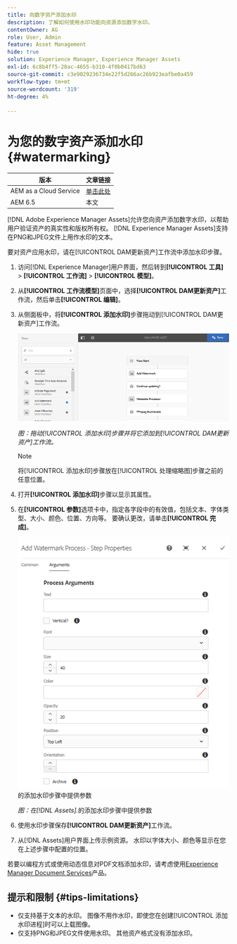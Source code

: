 ```yaml
---
title: 向数字资产添加水印
description: 了解如何使用水印功能向资源添加数字水印。
contentOwner: AG
role: User, Admin
feature: Asset Management
hide: true
solution: Experience Manager, Experience Manager Assets
exl-id: 6c8b4ff5-28ac-4655-b310-4f0b0417bd63
source-git-commit: c3e9029236734e22f5d266ac26b923eafbe0a459
workflow-type: tm+mt
source-wordcount: '319'
ht-degree: 4%

---
```


# 为您的数字资产添加水印 {#watermarking}

| 版本 | 文章链接 |
| -------- | ---------------------------- |
| AEM as a Cloud Service | [单击此处](https://experienceleague.adobe.com/docs/experience-manager-cloud-service/content/assets/manage/watermark-assets.html?lang=zh-Hans) |
| AEM 6.5 | 本文 |

[!DNL Adobe Experience Manager Assets]允许您向资产添加数字水印，以帮助用户验证资产的真实性和版权所有权。 [!DNL Experience Manager Assets]支持在PNG和JPEG文件上用作水印的文本。

要对资产应用水印，请在[!UICONTROL DAM更新资产]工作流中添加水印步骤。

1. 访问[!DNL Experience Manager]用户界面，然后转到&#x200B;**[!UICONTROL 工具]** > **[!UICONTROL 工作流]** > **[!UICONTROL 模型]**。
1. 从&#x200B;**[!UICONTROL 工作流模型]**&#x200B;页面中，选择&#x200B;**[!UICONTROL DAM更新资产]**&#x200B;工作流，然后单击&#x200B;**[!UICONTROL 编辑]**。

1. 从侧面板中，将&#x200B;**[!UICONTROL 添加水印]**&#x200B;步骤拖动到[!UICONTROL DAM更新资产]工作流。

   ![拖动[!UICONTROL 添加水印]步骤并添加到[!UICONTROL DAM更新资产]工作流](assets/add_watermark_step_aem_assets.png)

   *图：拖动[!UICONTROL 添加水印]步骤并将它添加到[!UICONTROL DAM更新资产]工作流。*

   >[!NOTE]
   >
   >将[!UICONTROL 添加水印]步骤放在[!UICONTROL 处理缩略图]步骤之前的任意位置。

1. 打开&#x200B;**[!UICONTROL 添加水印]**&#x200B;步骤以显示其属性。
1. 在&#x200B;**[!UICONTROL 参数]**&#x200B;选项卡中，指定各字段中的有效值，包括文本、字体类型、大小、颜色、位置、方向等。 要确认更改，请单击&#x200B;**[!UICONTROL 完成]**。

   ![在[!DNL Assets]](assets/arguments_add_watermark_aem_assets.png)的添加水印步骤中提供参数

   *图：在[!DNL Assets].*&#x200B;的添加水印步骤中提供参数

1. 使用水印步骤保存&#x200B;**[!UICONTROL DAM更新资产]**&#x200B;工作流。
1. 从[!DNL Assets]用户界面上传示例资源。 水印以字体大小、颜色等显示在您在上述步骤中配置的位置。

若要以编程方式或使用动态信息对PDF文档添加水印，请考虑使用[Experience Manager Document Services](/help/forms/using/overview-aem-document-services.md)产品。

## 提示和限制 {#tips-limitations}

* 仅支持基于文本的水印。 图像不用作水印，即使您在创建[!UICONTROL 添加水印进程]时可以上载图像。
* 仅支持PNG和JPEG文件使用水印。 其他资产格式没有添加水印。
